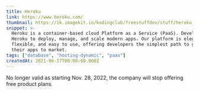 ```yaml
---
title: Heroku
link: https://www.heroku.com/
thumbnail: https://ik.imagekit.io/kodingclub/freestuffdev/stuff/heroku_yiaO6EITQ.png
snippet: >-
  Heroku is a container-based cloud Platform as a Service (PaaS). Developers use
  Heroku to deploy, manage, and scale modern apps. Our platform is elegant,
  flexible, and easy to use, offering developers the simplest path to getting
  their apps to market.
tags: ["database", "hosting-dynamic", "paas"]
createdAt: 2021-06-17T00:00:00.000Z
---
```

No longer valid as starting Nov. 28, 2022, the company will stop offering free product plans.